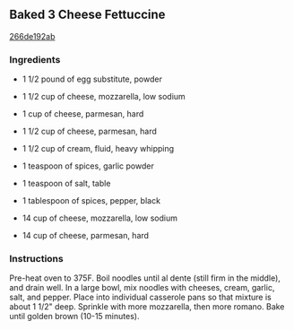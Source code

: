 ## Baked 3 Cheese Fettuccine

[266de192ab](http://www.food.com/recipe/baked-3-cheese-fettuccine-117396)

### Ingredients

 - 1 1/2 pound of egg substitute, powder

 - 1 1/2 cup of cheese, mozzarella, low sodium

 - 1 cup of cheese, parmesan, hard

 - 1 1/2 cup of cheese, parmesan, hard

 - 1 1/2 cup of cream, fluid, heavy whipping

 - 1 teaspoon of spices, garlic powder

 - 1 teaspoon of salt, table

 - 1 tablespoon of spices, pepper, black

 - 14 cup of cheese, mozzarella, low sodium

 - 14 cup of cheese, parmesan, hard

### Instructions

Pre-heat oven to 375F. Boil noodles until al dente (still firm in the middle), and drain well. In a large bowl, mix noodles with cheeses, cream, garlic, salt, and pepper. Place into individual casserole pans so that mixture is about 1 1/2" deep. Sprinkle with more mozzarella, then more romano. Bake until golden brown (10-15 minutes).